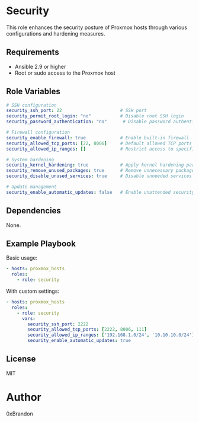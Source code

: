Security
=========

This role enhances the security posture of Proxmox hosts through various configurations and hardening measures.

Requirements
------------

- Ansible 2.9 or higher
- Root or sudo access to the Proxmox host

Role Variables
--------------

```yaml
# SSH configuration
security_ssh_port: 22                      # SSH port
security_permit_root_login: "no"           # Disable root SSH login
security_password_authentication: "no"      # Disable password authentication

# Firewall configuration
security_enable_firewall: true             # Enable built-in firewall
security_allowed_tcp_ports: [22, 8006]     # Default allowed TCP ports (SSH and Proxmox web UI)
security_allowed_ip_ranges: []             # Restrict access to specific IP ranges

# System hardening
security_kernel_hardening: true            # Apply kernel hardening parameters
security_remove_unused_packages: true      # Remove unnecessary packages
security_disable_unused_services: true     # Disable unneeded services

# Update management
security_enable_automatic_updates: false   # Enable unattended security updates
```

Dependencies
------------

None.

Example Playbook
----------------

Basic usage:

```yaml
- hosts: proxmox_hosts
  roles:
    - role: security
```

With custom settings:

```yaml
- hosts: proxmox_hosts
  roles:
    - role: security
      vars:
        security_ssh_port: 2222
        security_allowed_tcp_ports: [2222, 8006, 111]
        security_allowed_ip_ranges: ['192.168.1.0/24', '10.10.10.0/24']
        security_enable_automatic_updates: true
```

License
-------

MIT

# Author

0xBrandon
